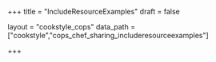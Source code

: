 +++
title = "IncludeResourceExamples"
draft = false

layout = "cookstyle_cops"
data_path = ["cookstyle","cops_chef_sharing_includeresourceexamples"]

+++

<!-- The content of this page is automatically generated from the
cops_chef_sharing_includeresourceexamples.yml file in github.com/chef/cookstyle/blob/master/docs-chef-io/data/cookstyle/. -->
